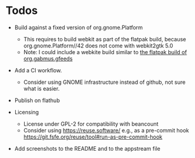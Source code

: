 # Todos

- Build against a fixed version of org.gnome.Platform

  - This requires to build webkit as part of the flatpak build, because
    org.gnome.Platform//42 does not come with webkit2gtk 5.0
  - Note: I could include a webkite build similar to
    [the flatpak build of org.gabmus.gfeeds](https://github.com/flathub/org.gabmus.gfeeds/blob/2ac73b377018c2248198f8d6d9bbc35c0dca03c4/webkit.json)

- Add a CI workflow.

  - Consider using GNOME infrastructure instead of github,
    not sure what is easier.

- Publish on flathub

- Licensing

  - License under GPL-2 for compatibility with beancount
  - Consider using https://reuse.software/
    e.g., as a pre-commit hook
    https://git.fsfe.org/reuse/tool#run-as-pre-commit-hook

- Add screenshots to the README and to the appstream file

